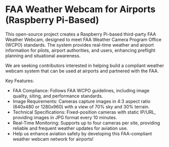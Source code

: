 # FAA Weather Webcam for Airports (Raspberry Pi-Based)
This open-source project creates a Raspberry Pi-based third-party FAA Weather Webcam, designed to meet FAA Weather Camera Program Office (WCPO) standards. The system provides real-time weather and airport information for pilots, airport authorities, and users, enhancing preflight planning and situational awareness.

We are seeking contributors interested in helping build a compliant weather webcam system that can be used at airports and partnered with the FAA.

Key Features:
- FAA Compliance: Follows FAA WCPO guidelines, including image quality, siting, and performance standards.
- Image Requirements: Cameras capture images in 4:3 aspect ratio (640x480 or 1280x960) with a view of 70% sky and 30% terrain.
- Technical Specifications: Fixed-position cameras with static IP/URL, providing images in JPG format every 10 minutes.
- Real-Time Monitoring: Supports up to four cameras per site, providing reliable and frequent weather updates for aviation use.
- Help us enhance aviation safety by developing this FAA-compliant weather webcam network for airports!
